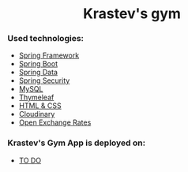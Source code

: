 <h1 align="center">Krastev's gym</h1>

<h3>Used technologies:</h3>
<div>
  <ul>
    <li>
      <a href="https://github.com/spring-projects/spring-framework" target="_blank">Spring Framework</a>
    </li>
    <li>
      <a href="https://github.com/spring-projects/spring-boot" target="_blank">Spring Boot</a>
    </li>
    <li>
      <a href="https://github.com/spring-projects/spring-data" target="_blank">Spring Data</a>
    </li>
    <li>
      <a href="https://github.com/spring-projects/spring-security" target="_blank">Spring Security</a>
    </li>
    <li>
      <a href="https://dev.mysql.com/doc/refman/8.4/en/" target="_blank">MySQL</a>
    </li>
    <li>
      <a href="https://github.com/thymeleaf" target="_blank">Thymeleaf</a>
    </li>
    <li>
      <a href="https://github.com/todorkrastev/krastevs-gym-html-css" target="_blank">HTML & CSS</a>
    </li>
    <li>
      <a href="https://cloudinary.com/documentation" target="_blank">Cloudinary</a>
    </li>
    <li>
      <a href="https://docs.openexchangerates.org/reference/api-introduction" target="_blank">Open Exchange Rates</a>
    </li>
  </ul>
</div>

<h3>Krastev's Gym App is deployed on:</h3>
<div>
  <ul>
    <li>
      <a href="" target="_blank">TO DO</a>
    </li>
  </ul>
</div>
